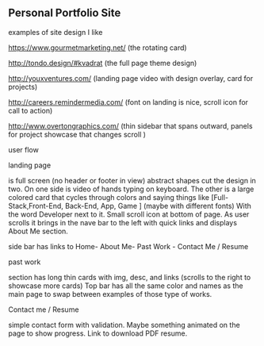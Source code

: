 ## Personal Portfolio Site

examples of site design I like

https://www.gourmetmarketing.net/ (the rotating card)

http://tondo.design/#kvadrat (the full page theme design)

http://youxventures.com/ (landing page video with design overlay, card for projects)

http://careers.remindermedia.com/ (font on landing is nice, scroll icon for call to action)

http://www.overtongraphics.com/ (thin sidebar that spans outward, panels for project showcase that changes scroll )

user flow


landing page

 is full screen (no header or footer in view) abstract shapes cut the design in two. On one side is video of hands typing on keyboard. The other is a large colored card that cycles through colors and saying things like [Full-Stack,Front-End, Back-End, App, Game ] (maybe with different fonts) With the word Developer next to it. Small scroll icon at bottom of page. As user scrolls it brings in the nave bar to the left with quick links and displays About Me section. 

side bar has links to Home- About Me- Past Work - Contact Me / Resume

past work 

section has long thin cards with img, desc, and links (scrolls to the right to showcase more cards) Top bar has all the same color and names as the main page to swap between examples of those type of works.

Contact me / Resume 

simple contact form with validation. Maybe something animated on the page to show progress. Link to download PDF resume. 